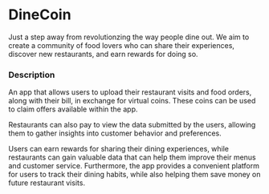# DineCoin

Just a step away from revolutionzing the way people dine out. We aim to create a community of food lovers who can share their experiences, discover new restaurants, and earn rewards for doing so.

### Description

An app that allows users to upload their restaurant visits and food orders, along with their bill, in exchange for virtual coins. These coins can be used to claim offers available within the app. 

Restaurants can also pay to view the data submitted by the users, allowing them to gather insights into customer behavior and preferences.

Users can earn rewards for sharing their dining experiences, while restaurants can gain valuable data that can help them improve their menus and customer service. 
Furthermore, the app provides a convenient platform for users to track their dining habits, while also helping them save money on future restaurant visits.

